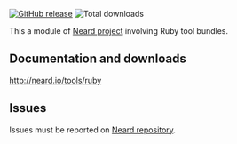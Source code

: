 [![GitHub release](https://img.shields.io/github/release/crazy-max/neard-tool-ruby.svg?style=flat-square)](https://github.com/crazy-max/neard-tool-ruby/releases/latest)
![Total downloads](https://img.shields.io/github/downloads/crazy-max/neard-tool-ruby/total.svg?style=flat-square)

This a module of [Neard project](https://github.com/crazy-max/neard) involving Ruby tool bundles.

## Documentation and downloads

http://neard.io/tools/ruby

## Issues

Issues must be reported on [Neard repository](https://github.com/crazy-max/neard/issues).
